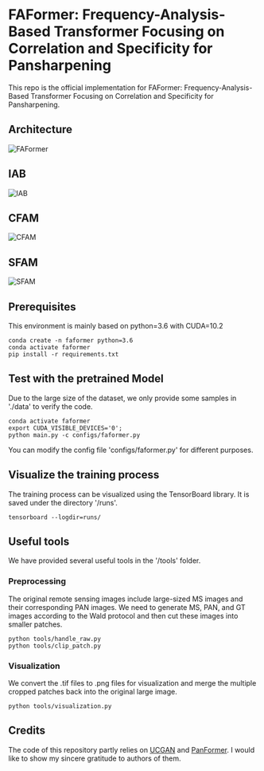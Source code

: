 # FAFormer: Frequency-Analysis-Based Transformer Focusing on Correlation and Specificity for Pansharpening

This repo is the official implementation for FAFormer: Frequency-Analysis-Based Transformer Focusing on Correlation and Specificity for Pansharpening.



## Architecture

![FAFormer](pic/FAFormer.jpg)



## IAB

![IAB](pic/IAB.jpg)



## CFAM

![CFAM](pic/CFAM.jpg)



## SFAM

![SFAM](pic/SFAM.jpg)



## Prerequisites

This environment is mainly based on python=3.6 with CUDA=10.2

```shell
conda create -n faformer python=3.6
conda activate faformer
pip install -r requirements.txt
```



## Test with the pretrained Model

Due to the large size of the dataset, we only provide some samples in './data' to verify the code.

```shell
conda activate faformer
export CUDA_VISIBLE_DEVICES='0';
python main.py -c configs/faformer.py
```

You can modify the config file 'configs/faformer.py' for different purposes.



## Visualize the training process

The training process can be visualized using the TensorBoard library. It is saved under the directory '/runs'.
```shell
tensorboard --logdir=runs/
```



## Useful tools

We have provided several useful tools in the '/tools' folder.



### Preprocessing

The original remote sensing images include large-sized MS images and their corresponding PAN images. We need to generate MS, PAN, and GT images according to the Wald protocol and then cut these images into smaller patches. 
```shell
python tools/handle_raw.py
python tools/clip_patch.py
```



### Visualization

We convert the .tif files to .png files for visualization and merge the multiple cropped patches back into the original large image.
```shell
python tools/visualization.py
```



## Credits

The code of this repository partly relies on [UCGAN](https://github.com/zhysora/UCGAN) and [PanFormer](https://github.com/zhysora/PanFormer). I would like to show my sincere gratitude to authors of them.


